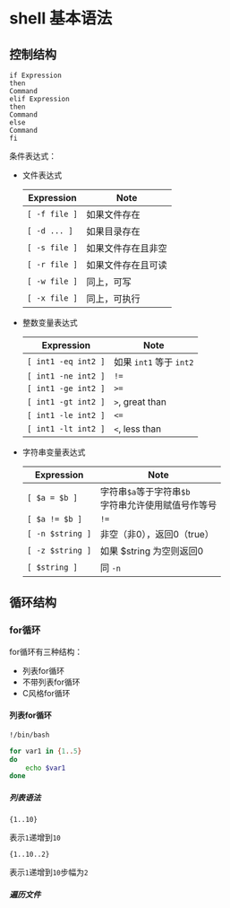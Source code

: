 # shell 基本语法

## 控制结构

```shell
if Expression
then
Command
elif Expression
then
Command
else
Command
fi
```

条件表达式：

- 文件表达式

  Expression|Note
  ---|---
  `[ -f file ]`| 如果文件存在
  `[ -d ... ]`| 如果目录存在
  `[ -s file ]`| 如果文件存在且非空
  `[ -r file ]`| 如果文件存在且可读
  `[ -w file ]`| 同上，可写
  `[ -x file ]`| 同上，可执行

- 整数变量表达式

  | Expression          | Note                    |
  | ------------------- | ----------------------- |
  | `[ int1 -eq int2 ]` | 如果 `int1` 等于 `int2` |
  | `[ int1 -ne int2 ]` | `!=`                    |
  | `[ int1 -ge int2 ]` | `>=`                    |
  | `[ int1 -gt int2 ]` | `>`, great than         |
  | `[ int1 -le int2 ]` | `<=`                    |
  | `[ int1 -lt int2 ]` | `<`, less than          |

- 字符串变量表达式

  | Expression       | Note                                                     |
  | ---------------- | -------------------------------------------------------- |
  | `[ $a = $b ]`    | 字符串`$a`等于字符串`$b`<br />字符串允许使用赋值号作等号 |
  | `[ $a != $b ]`   | `!=`                                                     |
  | `[ -n $string ]` | 非空（非0），返回0（true）                               |
  | `[ -z $string ]` | 如果 $string 为空则返回0                                 |
  | `[ $string ]`    | 同 `-n`                                                  |

## 循环结构

### for循环

for循环有三种结构：

- 列表for循环
- 不带列表for循环
- C风格for循环

#### 列表for循环

```bash
!/bin/bash

for var1 in {1..5}
do
    echo $var1
done
```

##### 列表语法

`{1..10}`

表示`1`递增到`10`

`{1..10..2}`

表示`1`递增到`10`步幅为`2`

##### 遍历文件

